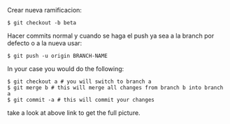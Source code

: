 Crear nueva ramificacion:
```
$ git checkout -b beta
```

Hacer commits normal y cuando se haga el push ya sea a la branch por defecto o a la nueva usar:
```
$ git push -u origin BRANCH-NAME
```


In your case you would do the following:
```
$ git checkout a # you will switch to branch a
$ git merge b # this will merge all changes from branch b into branch a
$ git commit -a # this will commit your changes
```
take a look at above link to get the full picture.
